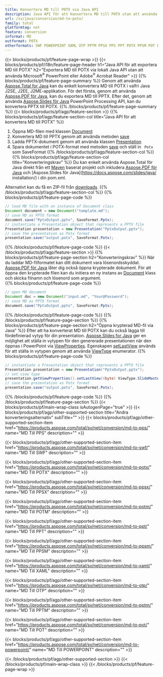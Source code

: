```yaml
---
title: Konvertera MD till POTX via Java API
description: Java API för att konvertera MD till POTX utan att använda Microsoft Word
url: /sv/java/conversion/md-to-potx/
family: total
platformtag: net
feature: conversion
informat: MD
outformat: POTX
otherformats: SWF POWERPOINT XAML OTP PPTM PPSX PPS PPT POTX PPSM POT POTM
---
```

{{< blocks/products/pf/feature-page-wrap >}}
{{< blocks/products/pf/i18n/feature-page-header h1="Java API för att exportera MD till POTX" h2="Exportera MD till POTX via lokalt Java API utan att använda Microsoft<sup>&reg;</sup> PowerPoint eller Adobe<sup>&reg;</sup> Acrobat Reader" >}}
{{% blocks/products/pf/feature-page-summary %}}
Genom att använda [Aspose.Total for Java](https://products.aspose.com/total/java/) kan du enkelt konvertera MD till POTX i valfri Java J2SE, J2EE, J2ME-applikation. För det första, genom att använda [Aspose.PDF för Java](https://products.aspose.com/pdf/java/), kan du exportera MD till PPTX. Efter det, genom att använda [Aspose.Slides för Java](https://products.aspose.com/slides/java/) PowerPoint Processing API, kan du konvertera PPTX till POTX.
{{% /blocks/products/pf/feature-page-summary  %}}
{{< blocks/products/pf/agp/feature-section >}}
{{% blocks/products/pf/agp/feature-section-col title="Java API för att konvertera MD till POTX" %}}
1. Öppna MD-filen med klassen [Document](https://apireference.aspose.com/pdf/java/com.aspose.pdf/Document)
2. Konvertera MD till PPTX genom att använda metoden [save](https://apireference.aspose.com/pdf/java/com.aspose.pdf/Document#save-java.lang.String-int-)
3. Ladda PPTX-dokument genom att använda klassen [Presentation](https://apireference.aspose.com/slides/java/com.aspose.slides/Presentation)
4. Spara dokumentet i POTX-format med metoden [save](https://apireference.aspose.com/slides/java/com.aspose.slides/Presentation#save-java.lang.String-int-) och ställ in ` Potx` som SaveFormat
{{% /blocks/products/pf/agp/feature-section-col %}}
{{% blocks/products/pf/agp/feature-section-col title="Konverteringskrav" %}}
Du kan enkelt använda Aspose.Total för Java direkt från ett [Maven](https://repository.aspose.com/webapp/#/artifacts/browse/tree/General/repo/com/aspose/aspose-total) baserat projekt och inkludera [Aspose.PDF för Java](https://docs.aspose.com/pdf/java/installation/) och [Aspose.Slides för Java](https://docs.aspose.com/slides/java/ installation/) i din pom.xml.

Alternativt kan du få en ZIP-fil från [downloads](https://downloads.aspose.com/total/java).
{{% /blocks/products/pf/agp/feature-section-col %}}
{{% blocks/products/pf/feature-page-code %}}

```java
// load MD file with an instance of Document class
Document document = new Document("template.md");
// save MD as PPTX format 
document.save("PptxOutput.pptx", SaveFormat.Pptx); 
// instantiate a Presentation object that represents a PPTX file
Presentation presentation = new Presentation("PptxOutput.pptx");
// save the presentation as Potx format
presentation.save("output.potx", SaveFormat.Potx);   
```

{{% /blocks/products/pf/feature-page-code %}}
{{< /blocks/products/pf/agp/feature-section >}}
{{% blocks/products/pf/feature-page-section  h2="Konverteringskrav" %}}
När du laddar MD-filformatet kan ditt dokument vara lösenordsskyddat. [Aspose.PDF för Java](https://products.aspose.com/pdf/java/) låter dig också öppna krypterade dokument. För att öppna den krypterade filen kan du initiera en ny instans av [Document](https://apireference.aspose.com/pdf/java/com.aspose.pdf/Document#Document-java.lang.String-java.lang.String-) klass och skicka filnamn och lösenord som argument.  
{{% blocks/products/pf/feature-page-code %}}

```java
// open MD document
Document doc = new Document("input.md", "Your@Password");
// save MD as PPTX format 
document.save("PptxOutput.pptx", SaveFormat.Pptx); 

```

{{% /blocks/products/pf/feature-page-code  %}}
{{% /blocks/products/pf/feature-page-section %}}
{{% blocks/products/pf/feature-page-section  h2="Öppna krypterad MD-fil via Java" %}}
Efter att ha konverterat MD till POTX kan du också lägga till fördefinierad vytyp för din presentation. [Aspose.Slides for Java](https://products.aspose.com/slides/java/) ger en möjlighet att ställa in vytypen för den genererade presentationen när den öppnas i PowerPoint via [ViewProperties](https://apireference.aspose.com/slides/java/com.aspose.slides/ViewProperties). Egenskapen [setLastView](https://apireference.aspose.com/slides/java/com.aspose.slides/ViewProperties#setLastView-int-) används för att ställa in vytypen genom att använda [ViewType](https://apireference.aspose.com/slides/java/com.aspose.slides/ViewType) enumerator. 
{{% blocks/products/pf/feature-page-code %}}

```java
// instantiate a Presentation object that represents a PPTX file
Presentation presentation = new Presentation("PptxOutput.pptx");
// set view type
presentation.getViewProperties().setLastView((byte) ViewType.SlideMasterView);
// save the presentation as Potx format
presentation.save("output.potx", SaveFormat.Potx);    
```

{{% /blocks/products/pf/feature-page-code  %}}
{{% /blocks/products/pf/feature-page-section %}}
{{< blocks/products/pf/main-wrap-class isAutogenPage="true" >}}
{{< blocks/products/pf/agp/other-supported-section title="Andra konverteringsalternativ" subTitle="" >}}
{{< blocks/products/pf/agp/other-supported-section-item href="https://products.aspose.com/total/sv/net/conversion/md-to-pps/" name="MD Till PPS" description="" >}}

{{< blocks/products/pf/agp/other-supported-section-item href="https://products.aspose.com/total/sv/net/conversion/md-to-swf/" name="MD Till SWF" description="" >}}

{{< blocks/products/pf/agp/other-supported-section-item href="https://products.aspose.com/total/sv/net/conversion/md-to-potx/" name="MD Till POTX" description="" >}}

{{< blocks/products/pf/agp/other-supported-section-item href="https://products.aspose.com/total/sv/net/conversion/md-to-ppsx/" name="MD Till PPSX" description="" >}}

{{< blocks/products/pf/agp/other-supported-section-item href="https://products.aspose.com/total/sv/net/conversion/md-to-potm/" name="MD Till POTM" description="" >}}

{{< blocks/products/pf/agp/other-supported-section-item href="https://products.aspose.com/total/sv/net/conversion/md-to-ppt/" name="MD Till PPT" description="" >}}

{{< blocks/products/pf/agp/other-supported-section-item href="https://products.aspose.com/total/sv/net/conversion/md-to-ppsm/" name="MD Till PPSM" description="" >}}

{{< blocks/products/pf/agp/other-supported-section-item href="https://products.aspose.com/total/sv/net/conversion/md-to-xaml/" name="MD Till XAML" description="" >}}

{{< blocks/products/pf/agp/other-supported-section-item href="https://products.aspose.com/total/sv/net/conversion/md-to-otp/" name="MD Till OTP" description="" >}}

{{< blocks/products/pf/agp/other-supported-section-item href="https://products.aspose.com/total/sv/net/conversion/md-to-pptm/" name="MD Till PPTM" description="" >}}

{{< blocks/products/pf/agp/other-supported-section-item href="https://products.aspose.com/total/sv/net/conversion/md-to-pot/" name="MD Till POT" description="" >}}

{{< blocks/products/pf/agp/other-supported-section-item href="https://products.aspose.com/total/sv/net/conversion/md-to-powerpoint/" name="MD Till POWERPOINT" description="" >}}


{{< /blocks/products/pf/agp/other-supported-section >}}
{{< /blocks/products/pf/main-wrap-class >}}
{{< /blocks/products/pf/feature-page-wrap >}}